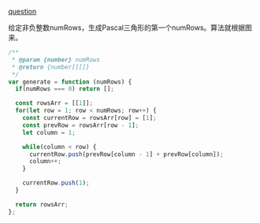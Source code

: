 [question](https://leetcode.com/problems/pascals-triangle/)

给定非负整数numRows，生成Pascal三角形的第一个numRows。算法就根据图来。

```js
/**
 * @param {number} numRows
 * @return {number[][]}
 */
var generate = function (numRows) {
  if(numRows === 0) return [];

  const rowsArr = [[1]];
  for(let row = 1; row < numRows; row++) {
    const currentRow = rowsArr[row] = [1];
    const prevRow = rowsArr[row - 1];
    let column = 1;

    while(column < row) {
      currentRow.push(prevRow[column - 1] + prevRow[column]);
      column++;
    }

    currentRow.push(1);
  }

  return rowsArr;
};
```